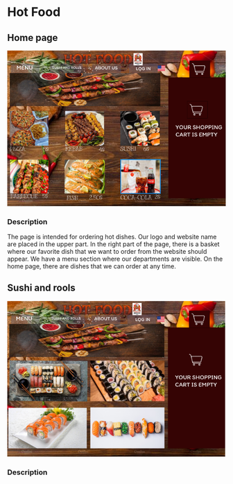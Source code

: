 # Hot Food
## Home page
![alt text](<https://github.com/htc4/Alla/blob/main/Images/nkar1.png>)

### Description
The page is intended for ordering hot dishes.
Our logo and website name are placed in the upper part.
In the right part of the page, there is a basket where our favorite dish that we want to order from the website should appear.
We have a menu section where our departments are visible.
On the home page, there are dishes that we can order at any time.
##  Sushi and rools
![alt text](<https://github.com/htc4/Alla/blob/main/Images/nkar2.png>)

### Description
